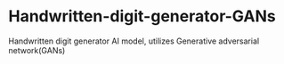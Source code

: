 # Handwritten-digit-generator-GANs
Handwritten digit generator AI model, utilizes Generative adversarial network(GANs) 
